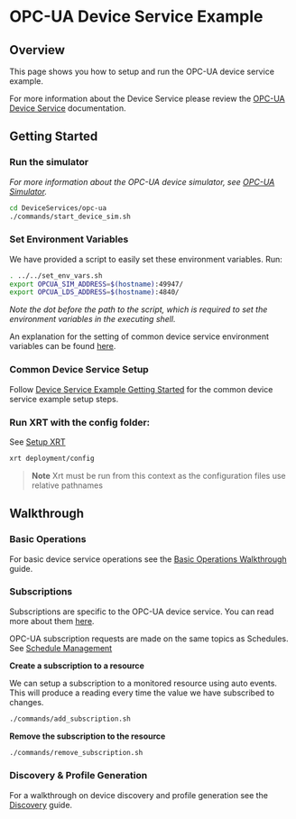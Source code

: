 # OPC-UA Device Service Example

## Overview

This page shows you how to setup and run the OPC-UA device service example.

For more information about the Device Service please review the [OPC-UA Device Service](https://docs.iotechsys.com/edge-xrt22/device-service-components/opc-ua-device-service-component.html) documentation.

## Getting Started

### **Run the simulator**

_For more information about the OPC-UA device simulator, see [OPC-UA Simulator](https://docs.iotechsys.com/edge-xrt22/simulators/opc-ua/overview.html)._

```bash
cd DeviceServices/opc-ua
./commands/start_device_sim.sh
```

### **Set Environment Variables**

We have provided a script to easily set these environment variables. Run:

```bash
. ../../set_env_vars.sh
export OPCUA_SIM_ADDRESS=$(hostname):49947/
export OPCUA_LDS_ADDRESS=$(hostname):4840/
```

_Note the dot before the path to the script, which is required to set the environment variables in the executing shell._

An explanation for the setting of common device service environment variables can be found [here](../interactive-walkthrough/ds-getting-started-common.md#Device-service-configuration-setup).

### **Common Device Service Setup**

Follow [Device Service Example Getting Started](../interactive-walkthrough/ds-getting-started-common.md) for the common device service example setup steps.

### **Run XRT with the config folder:**

See [Setup XRT](../interactive-walkthrough/setup-xrt.md)

```bash
xrt deployment/config
```

> **Note** Xrt must be run from this context as the configuration files use relative pathnames

## Walkthrough

### Basic Operations

For basic device service operations see the [Basic Operations Walkthrough](../interactive-walkthrough/basic-operations.md) guide.

### Subscriptions

Subscriptions are specific to the OPC-UA device service. You can read more about them [here](https://docs.iotechsys.com/edge-xrt22/device-service-components/opc-ua-device-service-component.html#opc-ua-subscriptions).

OPC-UA subscription requests are made on the same topics as Schedules. See [Schedule Management](../interactive-walkthrough/basic-operations.md#Schedule-Management)

**Create a subscription to a resource**

We can setup a subscription to a monitored resource using auto events. This will produce a reading every time the value we have subscribed to changes.

```bash
./commands/add_subscription.sh
```

**Remove the subscription to the resource**

```bash
./commands/remove_subscription.sh
```

### Discovery & Profile Generation

For a walkthrough on device discovery and profile generation see the [Discovery](../interactive-walkthrough/discovery.md) guide.
